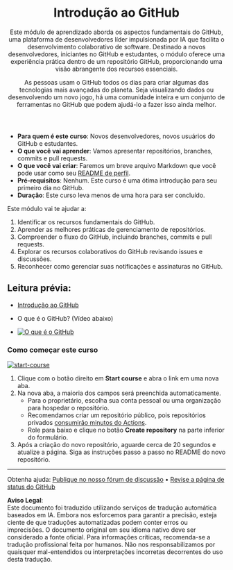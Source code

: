<header>

# Introdução ao GitHub

Este módulo de aprendizado aborda os aspectos fundamentais do GitHub, uma plataforma de desenvolvedores líder impulsionada por IA que facilita o desenvolvimento colaborativo de software. Destinado a novos desenvolvedores, iniciantes no GitHub e estudantes, o módulo oferece uma experiência prática dentro de um repositório GitHub, proporcionando uma visão abrangente dos recursos essenciais.

As pessoas usam o GitHub todos os dias para criar algumas das tecnologias mais avançadas do planeta. Seja visualizando dados ou desenvolvendo um novo jogo, há uma comunidade inteira e um conjunto de ferramentas no GitHub que podem ajudá-lo a fazer isso ainda melhor.

</header>

- **Para quem é este curso**: Novos desenvolvedores, novos usuários do GitHub e estudantes.
- **O que você vai aprender**: Vamos apresentar repositórios, branches, commits e pull requests.
- **O que você vai criar**: Faremos um breve arquivo Markdown que você pode usar como seu [README de perfil](https://docs.github.com/account-and-profile/setting-up-and-managing-your-github-profile/customizing-your-profile/managing-your-profile-readme).
- **Pré-requisitos**: Nenhum. Este curso é uma ótima introdução para seu primeiro dia no GitHub.
- **Duração**: Este curso leva menos de uma hora para ser concluído.

Este módulo vai te ajudar a:

1. Identificar os recursos fundamentais do GitHub.
2. Aprender as melhores práticas de gerenciamento de repositórios.
3. Compreender o fluxo do GitHub, incluindo branches, commits e pull requests.
4. Explorar os recursos colaborativos do GitHub revisando issues e discussões.
5. Reconhecer como gerenciar suas notificações e assinaturas no GitHub.

 
## Leitura prévia: 

- [Introdução ao GitHub](https://learn.microsoft.com/training/modules/introduction-to-github)

- O que é o GitHub? (Vídeo abaixo)
- [![O que é o GitHub](https://img.youtube.com/vi/pBy1zgt0XPc/0.jpg)](https://www.youtube.com/watch?v=pBy1zgt0XPc)
 
   

### Como começar este curso

<!-- Para iniciar o curso, execute em JavaScript:
'https://github.com/new?' + new URLSearchParams({
  template_owner: 'skills',
  template_name: 'introduction-to-github',
  owner: '@me',
  name: 'skills-introduction-to-github',
  description: 'My clone repository',
  visibility: 'public',
}).toString()
-->

[![start-course](https://user-images.githubusercontent.com/1221423/235727646-4a590299-ffe5-480d-8cd5-8194ea184546.svg)](https://github.com/new?template_owner=skills&template_name=introduction-to-github&owner=%40me&name=skills-introduction-to-github&description=My+clone+repository&visibility=public)

1. Clique com o botão direito em **Start course** e abra o link em uma nova aba.
2. Na nova aba, a maioria dos campos será preenchida automaticamente.
   - Para o proprietário, escolha sua conta pessoal ou uma organização para hospedar o repositório.
   - Recomendamos criar um repositório público, pois repositórios privados [consumirão minutos do Actions](https://docs.github.com/en/billing/managing-billing-for-github-actions/about-billing-for-github-actions?WT.mc_id=academic-113596-abartolo).
   - Role para baixo e clique no botão **Create repository** na parte inferior do formulário.
3. Após a criação do novo repositório, aguarde cerca de 20 segundos e atualize a página. Siga as instruções passo a passo no README do novo repositório.

<footer>

<!--
  <<< Notas do autor: Rodapé >>>
  Adicione um link para obter suporte, página de status do GitHub, código de conduta, link da licença.
-->

---

Obtenha ajuda: [Publique no nosso fórum de discussão](https://github.com/orgs/skills/discussions/categories/introduction-to-github) • [Revise a página de status do GitHub](https://www.githubstatus.com/)

**Aviso Legal**:  
Este documento foi traduzido utilizando serviços de tradução automática baseados em IA. Embora nos esforcemos para garantir a precisão, esteja ciente de que traduções automatizadas podem conter erros ou imprecisões. O documento original em seu idioma nativo deve ser considerado a fonte oficial. Para informações críticas, recomenda-se a tradução profissional feita por humanos. Não nos responsabilizamos por quaisquer mal-entendidos ou interpretações incorretas decorrentes do uso desta tradução.